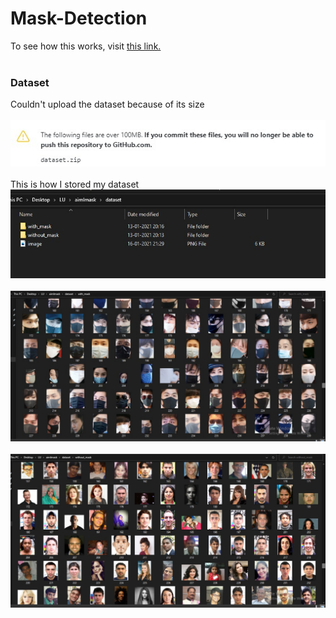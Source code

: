 # Mask-Detection

To see how this works, visit [this link.](https://twitter.com/ShivaniSorte/status/1350357467377463296)
<br/><br/> 
### Dataset
Couldn't upload the dataset because of its size
<br/><br/> 
![Large files](/images/toolarge.jpg)
<br/> <br/> 
This is how I stored my dataset
<br/> 
![dataset](/images/dataset.jpg)
<br/> <br/> 
![with mask](/images/withmask.jpg)
<br/> <br/> 
![without mask](/images/withoutmask.jpg)
